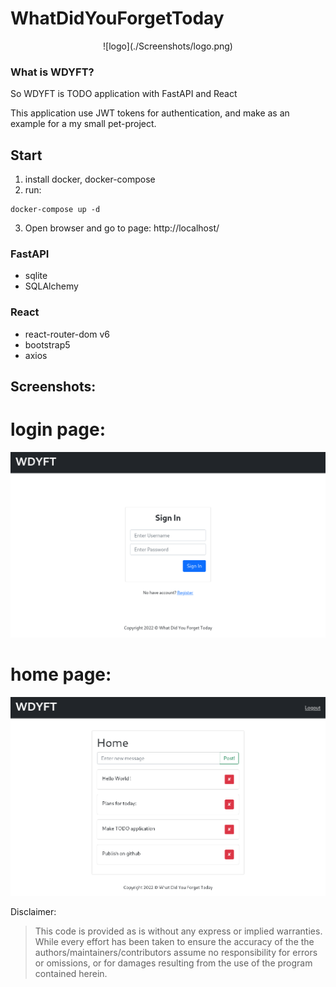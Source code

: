# WhatDidYouForgetToday

<p align="center">
![logo](./Screenshots/logo.png)
</p>

### What is WDYFT?
So WDYFT is TODO application with FastAPI and React

This application use JWT tokens for authentication, and make as an example for a my small pet-project.

## Start
1) install docker, docker-compose
2) run:
```
docker-compose up -d
```
3) Open browser and go to page: http://localhost/


### FastAPI
- sqlite
- SQLAlchemy

### React
- react-router-dom v6
- bootstrap5
- axios

## Screenshots:

# login page:
![login](./Screenshots/login.png)

# home page:
![home](./Screenshots/home.png)

Disclaimer:

> This code is provided as is without any express or implied warranties.
> While every effort has been taken to ensure the accuracy of the the authors/maintainers/contributors assume no responsibility for errors or omissions, or for damages resulting from the use of the program contained herein.

